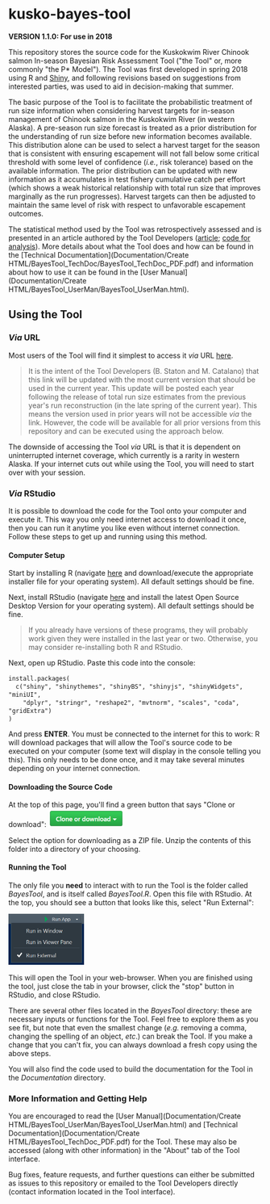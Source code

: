 # kusko-bayes-tool

**VERSION 1.1.0: For use in 2018**

This repository stores the source code for the Kuskokwim River Chinook salmon In-season Bayesian Risk Assessment Tool ("the Tool" or, more commonly "the P* Model"). The Tool was first developed in spring 2018 using R and [Shiny](<https://shiny.rstudio.com/>), and following revisions based on suggestions from interested parties, was used to aid in decision-making that summer.

The basic purpose of the Tool is to facilitate the probabilistic treatment of run size information when considering harvest targets for in-season management of Chinook salmon in the Kuskokwim River (in western Alaska). A pre-season run size forecast is treated as a prior distribution for the understanding of run size before new information becomes available. This distribution alone can be used to select a harvest target for the season that is consistent with ensuring escapement will not fall below some critical threshold with some level of confidence (_i.e._, risk tolerance) based on the available information. The prior distribution can be updated with new information as it accumulates in test fishery cumulative catch per effort (which shows a weak historical relationship with total run size that improves marginally as the run progresses). Harvest targets can then be adjusted to maintain the same level of risk with respect to unfavorable escapement outcomes. 

The statistical method used by the Tool was retrospectively assessed and is presented in an article authored by the Tool Developers ([article](<https://www.nrcresearchpress.com/doi/10.1139/cjfas-2018-0176>); [code for analysis](<https://github.com/bstaton1/inseason-update-ms-analysis>)). More details about what the Tool does and how can be found in the [Technical Documentation](Documentation/Create HTML/BayesTool_TechDoc/BayesTool_TechDoc_PDF.pdf) and information about how to use it can be found in the [User Manual](Documentation/Create HTML/BayesTool_UserMan/BayesTool_UserMan.html).

## Using the Tool

### _Via_ URL

Most users of the Tool will find it simplest to access it _via_ URL [here](<https://bstaton.shinyapps.io/BayesTool/>).

> It is the intent of the Tool Developers (B. Staton and M. Catalano) that this link will be updated with the most current version that should be used in the current year. This update will be posted each year following the release of total run size estimates from the previous year's run reconstruction (in the late spring of the current year). This means the version used in prior years will not be accessible _via_ the link. However, the code will be available for all prior versions from this repository and can be executed using the approach below.

The downside of accessing the Tool _via_ URL is that it is dependent on uninterrupted internet coverage, which currently is a rarity in western Alaska. If your internet cuts out while using the Tool, you will need to start over with your session.

### _Via_ RStudio

It is possible to download the code for the Tool onto your computer and execute it. This way you only need internet access to download it once, then you can run it anytime you like even without internet connection. Follow these steps to get up and running using this method.

#### Computer Setup

Start by installing R (navigate [here](https://cran.rstudio.com/) and download/execute the appropriate installer file for your operating system). All default settings should be fine.

Next, install RStudio (navigate [here](https://www.rstudio.com/products/rstudio/download/) and install the latest Open Source Desktop Version for your operating system). All default settings should be fine.

> If you already have versions of these programs, they will probably work given they were installed in the last year or two. Otherwise, you may consider re-installing both R and RStudio.

Next, open up RStudio. Paste this code into the console: 

```
install.packages(
  c("shiny", "shinythemes", "shinyBS", "shinyjs", "shinyWidgets", "miniUI", 
    "dplyr", "stringr", "reshape2", "mvtnorm", "scales", "coda", "gridExtra")
)
```

And press **ENTER**. You must be connected to the internet for this to work: R will download packages that will allow the Tool's source code to be executed on your computer (some text will display in the console telling you this). This only needs to be done once, and it may take several minutes depending on your internet connection.

#### Downloading the Source Code

At the top of this page, you'll find a green button that says "Clone or download": <img src="Documentation\for-readme\CloneButton.PNG" alt="Clone/Download" width="150"/>

Select the option for downloading as a ZIP file. Unzip the contents of this folder into a directory of your choosing. 

#### Running the Tool

The only file you **need** to interact with to run the Tool is the folder called _BayesTool_, and is itself called _BayesTool.R_. Open this file with RStudio. At the top, you should see a button that looks like this, select "Run External": 

<img src="Documentation\for-readme\RunAppButton.PNG" alt="RunApp" width="150"/>

This will open the Tool in your web-browser. When you are finished using the tool, just close the tab in your browser, click the "stop" button in RStudio, and close RStudio. 

There are several other files located in the _BayesTool_ directory: these are necessary inputs or functions for the Tool. Feel free to explore them as you see fit, but note that even the smallest change (_e.g._ removing a comma, changing the spelling of an object, _etc_.) can break the Tool. If you make a change that you can't fix, you can always download a fresh copy using the above steps.

You will also find the code used to build the documentation for the Tool in the _Documentation_ directory.

### More Information and Getting Help

You are encouraged to read the [User Manual](Documentation/Create HTML/BayesTool_UserMan/BayesTool_UserMan.html) and [Technical Documentation](Documentation/Create HTML/BayesTool_TechDoc_PDF.pdf) for the Tool. These may also be accessed (along with other information) in the "About" tab of the Tool interface.

Bug fixes, feature requests, and further questions can either be submitted as issues to this repository or emailed to the Tool Developers directly (contact information located in the Tool interface).

